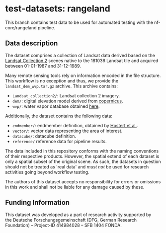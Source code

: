 # test-datasets: rangeland

This branch contains test data to be used for automated testing with the nf-core/rangeland pipeline.

## Data description

The dataset comprises a collection of Landsat data
derived based on the [Landsat Collection 2](https://www.usgs.gov/landsat-missions/landsat-collection-2) scenes native to the 181036 Landsat tile and acquired
between 01-01-1987 and 31-12-1989.

Many remote sensing tools rely on information encoded in the file structure. This workflow is no exception and thus, we provide the `landsat_dem_wvp.tar.gz` archive. This archive contains:

- `Landsat_collection2/`: Landsat collection 2 imagery.
- `dem/`: digital elevation model derived from [copernicus](https://www.copernicus.eu/en).
- `wvp/`: water vapor database obtained [here](https://zenodo.org/record/4468701).

Additionally, the dataset contains the following data:

- `endmember/`: endmember definition, obtained by [Hostert et al.](<https://doi.org/10.1016/S0034-4257(03)00145-7>).
- `vector/`: vector data representing the area of interest.
- `datacube/`: datacube definition.
- `reference/` reference data for pipeline results.

The data included in this repository conforms with the naming conventions of their respective products.
However, the spatial extend of each dataset is only a spatial subset of the original scene.
As such, the datasets in question should not be treated as 'real data' and _must not_
be used for research activities going beyond workflow testing.

The authors of this dataset accepts no responsibility for errors or omissions in this work
and shall not be liable for any damage caused by these.

## Funding Information

This dataset was developed as a part of research activity supported by  
the Deutsche Forschungsgemeinschaft (DFG, German Research Foundation) – Project-ID 414984028 – SFB 1404 FONDA.
